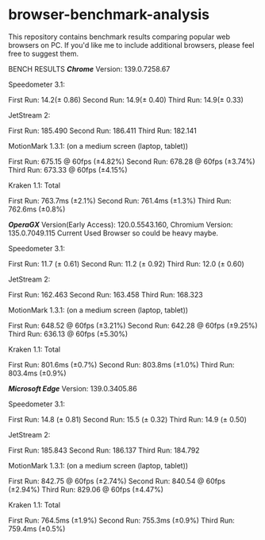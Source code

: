 # browser-benchmark-analysis
This repository contains benchmark results comparing popular web browsers on PC. If you'd like me to include additional browsers, please feel free to suggest them.

BENCH RESULTS
*******Chrome*******
Version: 139.0.7258.67

Speedometer 3.1: 

First Run: 14.2(± 0.86)
Second Run: 14.9(± 0.40)
Third Run: 14.9(± 0.33)

JetStream 2:

First Run: 185.490
Second Run: 186.411
Third Run: 182.141

MotionMark 1.3.1: (on a medium screen (laptop, tablet))

First Run: 675.15 @ 60fps (±4.82%)
Second Run: 678.28 @ 60fps (±3.74%)
Third Run: 673.33 @ 60fps (±4.15%)

Kraken 1.1: Total

First Run: 763.7ms (±2.1%)
Second Run: 761.4ms (±1.3%)
Third Run: 762.6ms (±0.8%)



*******OperaGX*******
Version(Early Access): 120.0.5543.160, Chromium Version: 135.0.7049.115
Current Used Browser so could be heavy maybe.

Speedometer 3.1: 

First Run: 11.7 (± 0.61)
Second Run: 11.2 (± 0.92)
Third Run: 12.0 (± 0.60)

JetStream 2:

First Run: 162.463
Second Run: 163.458
Third Run: 168.323

MotionMark 1.3.1: (on a medium screen (laptop, tablet))

First Run: 648.52 @ 60fps (±3.21%)
Second Run: 642.28 @ 60fps (±9.25%)
Third Run: 636.13 @ 60fps (±5.30%)

Kraken 1.1: Total

First Run: 801.6ms (±0.7%)
Second Run: 803.8ms (±1.0%)
Third Run: 803.4ms (±0.9%)



*******Microsoft Edge*******
Version: 139.0.3405.86

Speedometer 3.1: 

First Run: 14.8 (± 0.81)
Second Run: 15.5 (± 0.32)
Third Run: 14.9 (± 0.50)

JetStream 2:

First Run: 185.843
Second Run: 186.137
Third Run: 184.792

MotionMark 1.3.1: (on a medium screen (laptop, tablet))

First Run: 842.75 @ 60fps (±2.74%)
Second Run: 840.54 @ 60fps (±2.94%)
Third Run: 829.06 @ 60fps (±4.47%)

Kraken 1.1: Total

First Run: 764.5ms (±1.9%)
Second Run: 755.3ms (±0.9%)
Third Run: 759.4ms (±0.5%)
